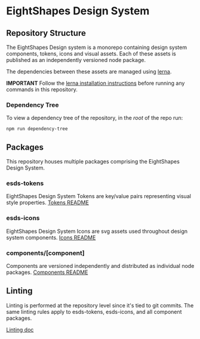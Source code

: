 # EightShapes Design System

## Repository Structure
The EightShapes Design system is a monorepo containing design system components, tokens, icons and visual assets. Each of these assets is published as an independently versioned node package.

The dependencies between these assets are managed using [lerna](https://lerna.js.org).

**IMPORTANT** Follow the [lerna installation instructions](./documentation/lerna.md) before running any commands in this repository.

### Dependency Tree
To view a dependency tree of the repository, in the _root_ of the repo run:

```
npm run dependency-tree
```

## Packages
This repository houses multiple packages comprising the EightShapes Design System.

### esds-tokens
EightShapes Design System Tokens are key/value pairs representing visual style properties. [Tokens README](./esds-tokens/README.md)

### esds-icons
EightShapes Design System Icons are svg assets used throughout design system components. [Icons README](./esds-icons/README.md)

### components/[component]
Components are versioned independently and distributed as individual node packages. [Components README](./components/README.md)

## Linting
Linting is performed at the repository level since it's tied to git commits. The same linting rules apply to esds-tokens, esds-icons, and all component packages.

[Linting doc](./documentation/linting.md)
